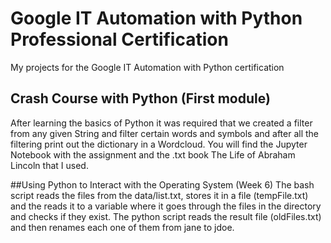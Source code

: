 # Google IT Automation with Python Professional Certification
My projects for the Google IT Automation with Python certification

## Crash Course with Python (First module)
After learning the basics of Python it was required that we created a filter from any given String and filter certain words and symbols and after all the filtering print out the dictionary in a Wordcloud.
You will find the Jupyter Notebook with the assignment and the .txt book The Life of Abraham Lincoln that I used.

##Using Python to Interact with the Operating System (Week 6)
The bash script reads the files from the data/list.txt, stores it in a file (tempFile.txt) and the reads it to a variable where it goes through the files in the directory and checks if they exist.
The python script reads the result file (oldFiles.txt) and then renames each one of them from jane to jdoe.
